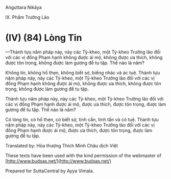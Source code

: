 Aṅguttara Nikāya

IX. Phẩm Trưởng Lão

# (IV) (84) Lòng Tin

—Thành tựu năm pháp này, này các Tỷ-kheo, một Tỷ-kheo Trưởng lão đối với các vị đồng Phạm hạnh không được ái mộ, không được ưa thích, không được tôn trọng, không được làm gương để tu tập. Thế nào là năm?

Không tín, không hổ thẹn, không biết sợ, biếng nhác và ác tuệ. Thành tựu năm pháp này, này các Tỷ-kheo, một Tỷ-kheo Trưởng lão đối với các vị đồng Phạm hạnh không được ái mộ, không được ưa thích, không được tôn trọng, không được làm gương để tu tập.

Thành tựu năm pháp này, này các Tỷ-kheo, một Tỷ-kheo Trưởng lão đối với các vị đồng Phạm hạnh được ái mộ, được ưa thích, được tôn trọng, được làm gương để tu tập. Thế nào là năm?

Có lòng tin, có hổ thẹn, có biết sợ, tinh cần, tinh tấn và có tuệ. Thành tựu năm pháp này, này các Tỷ-kheo, một Tỷ-kheo Trưởng lão đối với các vị đồng Phạm hạnh được ái mộ, được ưa thích, được tôn trọng, được làm gương để tu tập.

Translated by: Hòa thượng Thích Minh Châu dịch Việt

These texts have been used with the kind permission of the webmaster of [http://www.budsas.net/](http://www.budsas.net/)

Prepared for SuttaCentral by Ayya Vimala.